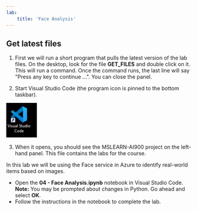 ```yaml
---
lab:
    title: 'Face Analysis'
---
```


## Get latest files 

1. First we will run a short program that pulls the latest version of the lab files. On the desktop, look for the file **GET_FILES** and double click on it. This will run a command. Once the command runs, the last line will say "Press any key to continue ...". You can close the panel.

2.  Start Visual Studio Code (the program icon is pinned to the bottom taskbar). 

![Visual Studio Code Icon](./images/vscode.jpg)

3. When it opens, you should see the MSLEARN-AI900 project on the left-hand panel. This file contains the labs for the course. 

In this lab we will be using the Face service in Azure to identify real-world items based on images.

-  Open the **04 - Face Analysis.ipynb** notebook in Visual Studio Code.
    **Note:** You may be prompted about changes in Python. Go ahead and select **OK**.
-  Follow the instructions in the notebook to complete the lab.
